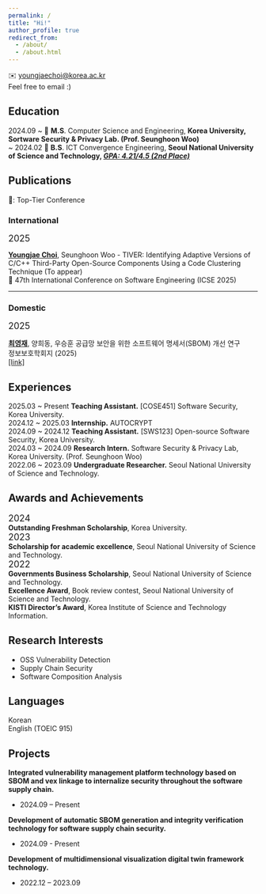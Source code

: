 ```yaml
---
permalink: /
title: "Hi!"
author_profile: true
redirect_from: 
  - /about/
  - /about.html
---
```

<!-- Youngjae Choi -->
✉️ youngjaechoi@korea.ac.kr <br>
Feel free to email :) 

## Education

2024.09 ~ 🏫 **M.S**. Computer Science and Engineering, **Korea University, Sortware Security & Privacy Lab. (Prof. Seunghoon Woo)**<br>
~ 2024.02 🏫 **B.S**. ICT Convergence Engineering, **Seoul National University of Science and Technology, *<u>GPA: 4.21/4.5 (2nd Place)</u><br>***

## Publications
👑: Top-Tier Conference

### International
<font size = 4>2025</font>

**<u>Youngjae Choi</u>**, Seunghoon Woo - TIVER: Identifying Adaptive Versions of C/C++ Third-Party Open-Source Components Using a Code Clustering Technique (To appear)<br>
👑 47th International Conference on Software Engineering (ICSE 2025)

---

### Domestic
<font size = 4>2025</font>

**<u>최영재</u>**, 양희동, 우승훈 공급망 보안을 위한 소프트웨어 명세서(SBOM) 개선 연구<br>정보보호학회지 (2025)<br>[[link]](https://www.dbpia.co.kr/journal/articleDetail?nodeId=NODE12088070)

## Experiences

2025.03 ~ Present **Teaching Assistant.** [COSE451] Software Security, Korea University. <br>
2024.12 ~ 2025.03 **Internship.** AUTOCRYPT <br>
2024.09 ~ 2024.12 **Teaching Assistant.** [SWS123] Open-source Software Security, Korea University. <br>
2024.03 ~ 2024.09 **Research Intern.** Software Security & Privacy Lab, Korea University. (Prof. Seunghoon Woo) <br>
2022.06 ~ 2023.09 **Undergraduate Researcher.** Seoul National University of Science and Technology.

## Awards and Achievements
<font size = 4>2024</font><br>
**Outstanding Freshman Scholarship**, Korea University.<br>
<font size = 4>2023</font><br>
**Scholarship for academic excellence**, Seoul National University of Science and Technology.<br>
<font size = 4>2022</font><br>
**Governments Business Scholarship**, Seoul National University of Science and Technology.<br>
**Excellence Award**, Book review contest, Seoul National University of Science and Technology.<br>
**KISTI Director’s Award**, Korea Institute of Science and Technology Information.

## Research Interests

- OSS Vulnerability Detection
- Supply Chain Security
- Software Composition Analysis

## Languages
Korean<br>
English (TOEIC 915)

## Projects

**Integrated vulnerability management platform technology based on SBOM and vex linkage to internalize security throughout the software supply chain.**
 - 2024.09 – Present


**Development of automatic SBOM generation and integrity verification technology for software supply chain security.**
 - 2024.09 - Present


**Development of multidimensional visualization digital twin framework technology.**
 - 2022.12 – 2023.09
